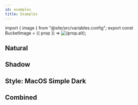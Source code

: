 ```yaml
---
id: examples
title: Examples
---
```


import { image } from "@site/src/variables.config";
export const BucketImage = ({ prop }) => <img src={prop.src} alt={prop.alt} />;

## Natural

<BucketImage prop={image.example.natural}></BucketImage>

## Shadow

<BucketImage prop={image.example.shadow}></BucketImage>

## Style: MacOS Simple Dark

<BucketImage prop={image.example.stylemacosdark}></BucketImage>

## Combined

<BucketImage prop={image.example.combined}></BucketImage>
